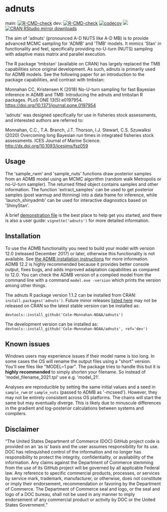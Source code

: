 # adnuts

main: [![R-CMD-check](https://github.com/Cole-Monnahan-NOAA/adnuts/workflows/R-CMD-check/badge.svg?branch=main)](https://github.com/Cole-Monnahan-NOAA/adnuts/actions?query=workflow%3AR-CMD-check)
dev: [![R-CMD-check](https://github.com/Cole-Monnahan-NOAA/adnuts/workflows/R-CMD-check/badge.svg?branch=dev)](https://github.com/Cole-Monnahan-NOAA/adnuts/actions?query=workflow%3AR-CMD-check) [![codecov](https://codecov.io/gh/Cole-Monnahan-NOAA/adnuts/branch/dev/graph/badge.svg)](https://codecov.io/gh/Cole-Monnahan-NOAA/adnuts)
[![](https://www.r-pkg.org/badges/version/adnuts)](https://www.r-pkg.org/pkg/adnuts)
[![CRAN RStudio mirror downloads](https://cranlogs.r-pkg.org/badges/adnuts)](http://www.r-pkg.org/pkg/adnuts)

The aim of 'adnuts' (pronounced A-D NUTS like A-D MB) is to provide
advanced MCMC sampling for 'ADMB' and 'TMB' models. It mimics 'Stan' in
functionality and feel, specifically providing no-U-turn (NUTS) sampling
with adaptive mass matrix and parallel execution.

The R package 'tmbstan' (available on CRAN) has largely replaced the TMB
capabilities since original development. As such, adnuts is primarily used
for ADMB models. See the following paper for an introduction to the package
capabilities, and contrast with tmbstan:

Monnahan CC, Kristensen K (2018) No-U-turn sampling for fast Bayesian
inference in ADMB and TMB: Introducing the adnuts and tmbstan R
packages. PLoS ONE 13(5):e0197954. 
https://doi.org/10.1371/journal.pone.0197954

'adnuts' was designed specifically for use in fisheries stock assessments,
and interested authors are referred to:

Monnahan, C.C., T.A. Branch, J.T. Thorson, I.J. Stewart, C.S. Szuwalksi
(2020) Overcoming long Bayesian run times in integrated fisheries stock
assessments. ICES Journal of Marine
Science. http://dx.doi.org/10.1093/icesjms/fsz059


## Usage
The 'sample_rwm' and 'sample_nuts' functions draw posterior samples from an
ADMB model using an MCMC algorithm (random walk Metropolis or no-U-turn
sampler). The returned fitted object contains samples and other
information. The function 'extract_samples' can be used to get posterior
samples (post warmup and thinning) into a data frame for inference, while
'launch_shinyadmb' can be used for interactive diagnostics based on
'ShinyStan'.

A brief [demonstration
file](https://github.com/Cole-Monnahan-NOAA/adnuts/blob/master/inst/demo.R)
is the best place to help get you started, and there is also a user guide:
`vignette('adnuts')` for more detailed information.

## Installation

To use the ADMB functionality you need to build your model with version
12.0 (released December 2017) or later, otherwise this functionality is not
available. See [the ADMB installation
instructions](http://www.admb-project.org/docs/install/) for more
information. ADMB 12.2 is highly recommended because it provides better
console output, fixes bugs, and adds improved adaptation capabilities as
compared to 12.0. You can check the ADMB version of a compiled model from
the command line with a command `model.exe -version` which prints the
version among other things.

The adnuts R package version 1.1.2 can be installed from CRAN:
`install.packages('adnuts')`. Future minor releases [listed
here](https://github.com/Cole-Monnahan-NOAA/adnuts/releases) may not be
released on CRAN so the latest stable version can be installed as:

`devtools::install_github('Cole-Monnahan-NOAA/adnuts')`

The development version can be installed as:
`devtools::install_github('Cole-Monnahan-NOAA/adnuts', ref='dev')`

## Known issues
Windows users may experience issues if their model name is too long. In
some cases the OS will rename the output files using a "short"
version. You'll see files like "MODEL~1.par". The package tries to handle
this but it is **highly recommended** to simply shorten your filename. So
instead of 'model_filename_2021.tpl' use e.g. 'model_21'.

Analyses are reproducible by setting the same initial values and a seed in
`sample_rwm` or `sample_nuts` (passed to ADMB as '-mcseed'). However, they
may not be entirely consistent across OS platforms. The chains will start
the same but may eventually diverge. This is likely due to minuscule
differences in the gradient and log-posterior calculations between systems
and compilers.

## Disclaimer

“The United States Department of Commerce (DOC) GitHub project code is
provided on an ‘as is’ basis and the user assumes responsibility for its
use. DOC has relinquished control of the information and no longer has
responsibility to protect the integrity, confidentiality, or availability
of the information. Any claims against the Department of Commerce stemming
from the use of its GitHub project will be governed by all applicable
Federal law. Any reference to specific commercial products, processes, or
services by service mark, trademark, manufacturer, or otherwise, does not
constitute or imply their endorsement, recommendation or favoring by the
Department of Commerce. The Department of Commerce seal and logo, or the
seal and logo of a DOC bureau, shall not be used in any manner to imply
endorsement of any commercial product or activity by DOC or the United
States Government.”

